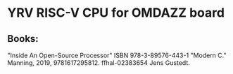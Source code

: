 # YRV RISC-V CPU for OMDAZZ board

## Books:
"Inside An Open-Source Processor" ISBN 978-3-89576-443-1
"Modern C." Manning, 2019, 9781617295812. ffhal-02383654 Jens Gustedt. 


